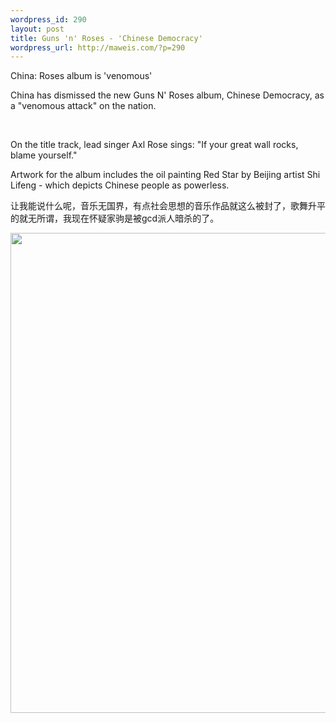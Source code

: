 ```yaml
--- 
wordpress_id: 290
layout: post
title: Guns 'n' Roses - 'Chinese Democracy'
wordpress_url: http://maweis.com/?p=290
---
```

China: Roses album is 'venomous'

China has dismissed the new Guns N' Roses album, Chinese Democracy, as a "venomous attack" on the nation.

 

On the title track, lead singer Axl Rose sings: "If your great wall rocks, blame yourself."

Artwork for the album includes the oil painting Red Star by Beijing artist Shi Lifeng - which depicts Chinese people as powerless.

让我能说什么呢，音乐无国界，有点社会思想的音乐作品就这么被封了，歌舞升平的就无所谓，我现在怀疑家驹是被gcd派人暗杀的了。

<a href="http://blogs.pitch.com/wayward/GNR2.JPG"><img class="alignnone" title="Chinese Democracy" src="http://blogs.pitch.com/wayward/GNR2.JPG" alt="" width="576" height="768" /></a>

<object classid="clsid:d27cdb6e-ae6d-11cf-96b8-444553540000" width="425" height="344" codebase="http://download.macromedia.com/pub/shockwave/cabs/flash/swflash.cab#version=6,0,40,0"><param name="allowFullScreen" value="true" /><param name="src" value="http://www.youtube.com/v/aG2mcOI4oME&amp;color1=0xb1b1b1&amp;color2=0xcfcfcf&amp;hl=en&amp;feature=player_embedded&amp;fs=1" /><embed type="application/x-shockwave-flash" width="425" height="344" src="http://www.youtube.com/v/aG2mcOI4oME&amp;color1=0xb1b1b1&amp;color2=0xcfcfcf&amp;hl=en&amp;feature=player_embedded&amp;fs=1" allowfullscreen="true"></embed></object>
